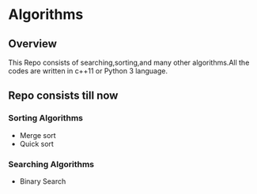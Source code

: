 # Algorithms

## Overview

This Repo consists of searching,sorting,and many other algorithms.All the codes are written in c++11 or Python 3 language.

## Repo consists till now

### Sorting Algorithms

- Merge sort
- Quick sort

### Searching Algorithms

- Binary Search
